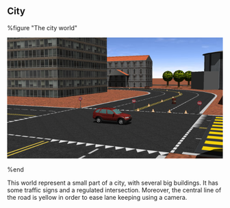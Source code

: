 ## City

%figure "The city world"

![city.png](images/city.png)

%end

This world represent a small part of a city, with several big buildings. It has
some traffic signs and a regulated intersection. Moreover, the central line of
the road is yellow in order to ease lane keeping using a camera.

